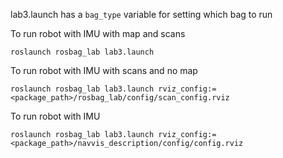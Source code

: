 lab3.launch has a ```bag_type``` variable for setting which bag to run

To run robot with IMU with map and scans

```roslaunch rosbag_lab lab3.launch```

To run robot with IMU with scans and no map

```roslaunch rosbag_lab lab3.launch rviz_config:=<package_path>/rosbag_lab/config/scan_config.rviz```

To run robot with IMU 

```roslaunch rosbag_lab lab3.launch rviz_config:=<package_path>/navvis_description/config/config.rviz```

